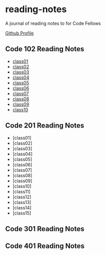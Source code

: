 # reading-notes
A journal of reading notes to for Code Fellows

[Github Profile](https://github.com/reyjroliva)

## Code 102 Reading Notes

* [class01](code_102/class_01.md)
* [class02](code_102/class_02.md)
* [class03](code_102/class_03.md)
* [class04](code_102/class_04.md)
* [class05](code_102/class_05.md)
* [class06](code_102/class_06.md)
* [class07](code_102/class_07.md)
* [class08](code_102/class_08.md)
* [class09](code_102/class_09.md)
* [class10](code_102/class_10.md)


## Code 201 Reading Notes

* [class01]
* [class02]
* [class03]
* [class04]
* [class05]
* [class06]
* [class07]
* [class08]
* [class09]
* [class10]
* [class11]
* [class12]
* [class13]
* [class14]
* [class15]

## Code 301 Reading Notes

## Code 401 Reading Notes
